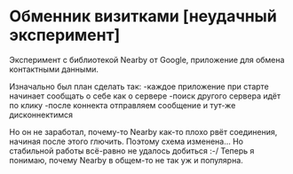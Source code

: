 # Обменник визитками [неудачный эксперимент]

Эксперимент с библиотекой Nearby от Google, приложение для обмена контактными данными.

Изначально был план сделать так:
-каждое приложение при старте начинает сообщать о себе как о сервере
-поиск другого сервера идёт по клику
-после коннекта отправляем сообщение и тут-же дисконнектимся

Но он не заработал, почему-то Nearby как-то плохо рвёт соединения, начиная после этого глючить.
Поэтому схема изменена... Но стабильной работы всё-равно не удалось добиться :-/
Теперь я понимаю, почему Nearby в общем-то не так уж и популярна.
